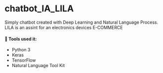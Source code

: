 # chatbot_IA_LILA

Simply chatbot created with Deep Learning and Natural Language Process. 
LILA is an assint for an electronics devices E-COMMERCE 

#### 📑 Tools used it:
* Python 3
* Keras
* TensorFlow
* Natural Language Tool Kit 


